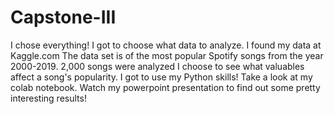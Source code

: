 # Capstone-III
I chose everything! I got to choose what data to analyze. 
I found my data at Kaggle.com 
The data set is of the most popular Spotify songs from the year 2000-2019. 
2,000 songs were analyzed 
I choose to see what valuables affect a song's popularity. 
I got to use my Python skills! Take a look at my colab notebook. 
Watch my powerpoint  presentation to find out some pretty interesting results! 
